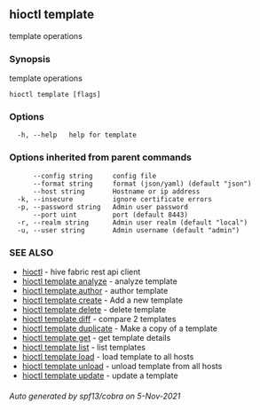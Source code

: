 ## hioctl template

template operations

### Synopsis

template operations

```
hioctl template [flags]
```

### Options

```
  -h, --help   help for template
```

### Options inherited from parent commands

```
      --config string     config file
      --format string     format (json/yaml) (default "json")
      --host string       Hostname or ip address
  -k, --insecure          ignore certificate errors
  -p, --password string   Admin user password
      --port uint         port (default 8443)
  -r, --realm string      Admin user realm (default "local")
  -u, --user string       Admin username (default "admin")
```

### SEE ALSO

* [hioctl](hioctl.md)	 - hive fabric rest api client
* [hioctl template analyze](hioctl_template_analyze.md)	 - analyze template
* [hioctl template author](hioctl_template_author.md)	 - author template
* [hioctl template create](hioctl_template_create.md)	 - Add a new template
* [hioctl template delete](hioctl_template_delete.md)	 - delete template
* [hioctl template diff](hioctl_template_diff.md)	 - compare 2 templates
* [hioctl template duplicate](hioctl_template_duplicate.md)	 - Make a copy of a template
* [hioctl template get](hioctl_template_get.md)	 - get template details
* [hioctl template list](hioctl_template_list.md)	 - list templates
* [hioctl template load](hioctl_template_load.md)	 - load template to all hosts
* [hioctl template unload](hioctl_template_unload.md)	 - unload template from all hosts
* [hioctl template update](hioctl_template_update.md)	 - update a template

###### Auto generated by spf13/cobra on 5-Nov-2021
